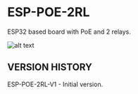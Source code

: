 # ESP-POE-2RL
ESP32 based board with PoE and 2 relays.

![alt text](https://github.com/thermseekr/esp-poe-2rl/blob/main/V1/esp-poe-2rl-V1x.png "ESP-POE-2RL")

## VERSION HISTORY

ESP-POE-2RL-V1 - Initial version.
